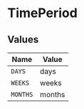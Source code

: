# TimePeriod


## Values

| Name     | Value    |
| -------- | -------- |
| `DAYS`   | days     |
| `WEEKS`  | weeks    |
| `MONTHS` | months   |